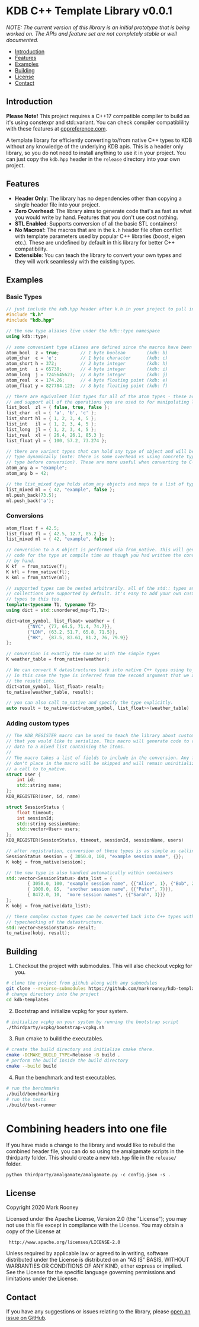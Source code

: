 # KDB C++ Template Library v0.0.1

*NOTE: The current version of this library is an initial prototype that is being worked on. The APIs and feature set are not completely stable or well documented.*

- [Introduction](#introduction)
- [Features](#features)
- [Examples](#examples)
- [Building](#building)
- [License](#license)
- [Contact](#contact)

## Introduction

**Please Note!** This project requires a C++17 compatible compiler to build as it's using constexpr and std::variant. You can check compiler
compatiblility with these features at [cppreference.com](https://en.cppreference.com/w/cpp/compiler_support).

A template library for efficiently converting to/from native C++ types to KDB without any knowledge of the underlying KDB apis. This is a header
only library, so you do not need to install anything to use it in your project. You can just copy the `kdb.hpp` header in the `release` directory
into your own project.

## Features

- **Header Only**: The library has no dependencies other than copying a single header file into your project.
- **Zero Overhead**: The library aims to generate code that's as fast as what you would write by hand. Features that you don't use cost nothing.
- **STL Enabled**: Supports conversion of all the basic STL containers!
- **No Macros!**: The macros that are in the `k.h` header file often conflict with template parameters used by popular C++ libraries (boost, eigen etc.). These are undefined by default in this library for better C++ compatibility.
- **Extensible**: You can teach the library to convert your own types and they will work seamlessly with the existing types.

## Examples

### Basic Types

```c++
// just include the kdb.hpp header after k.h in your project to pull in all of the functionality
#include "k.h"
#include "kdb.hpp"

// the new type aliases live under the kdb::type namespace 
using kdb::type;

// some convenient type aliases are defined since the macros have been removed by the library
atom_bool  z = true;        // 1 byte boolean        (kdb: b)
atom_char  c = 'e';         // 1 byte character      (kdb: c) 
atom_short h = 372;         // 2 byte integer        (kdb: h)
atom_int   i = 65738;       // 4 byte integer        (kdb: i)
atom_long  j = 7245645623;  // 8 byte integer        (kdb: j)
atom_real  x = 174.26;      // 4 byte floating point (kdb: e)
atom_float y = 827784.123;  // 8 byte floating point (kdb: f)

// there are equivalent list types for all of the atom types - these are aliases for a std::vector
// and support all of the operations you are used to for manipulating lists.
list_bool  zl = { false, true, false };
list_char  cl = { 'a', 'b', 'c' };
list_short hl = { 1, 2, 3, 4, 5 };
list_int   il = { 1, 2, 3, 4, 5 };
list_long  jl = { 1, 2, 3, 4, 5 };
list_real  xl = { 26.4, 26.1, 85.3 };
list_float yl = { 100, 57.2, 73.274 };

// there are variant types that can hold any type of object and will be converted to the correct 
// type dynamically (note: there is some overhead vs using concrete types due to checking the 
// type before conversion). These are more useful when converting to C++ native types
atom_any a = "example";
atom_any b = 42;

// the list_mixed type holds atom_any objects and maps to a list of type 0 in kdb.
list_mixed ml = { 42, "example", false };
ml.push_back(73.5);
ml.push_back('a');
```

### Conversions

```c++
atom_float f = 42.5;
list_float fl = { 42.5, 12.7, 85.2 };
list_mixed ml = { 42, "example", false };

// conversion to a K object is performed via from_native. This will generate
// code for the type at compile time as though you had written the conversion
// by hand.
K kf  = from_native(f);
K kfl = from_native(fl);
K kml = from_native(ml);

// supported types can be nested arbitrarily. all of the std:: types and
// collections are supported by default. it's easy to add your own custom
// types to this too.
template<typename T1, typename T2>
using dict = std::unordered_map<T1,T2>;

dict<atom_symbol, list_float> weather = { 
        {"NYC", {77, 64.5, 71.4, 74.7}},
        {"LDN", {63.2, 51.7, 65.8, 71.5}},
        {"HK",  {87.5, 83.61, 81.2, 76, 79.9}}
};

// conversion is exactly the same as with the simple types
K weather_table = from_native(weather);

// We can convert K datastructures back into native C++ types using to_native.
// In this case the type is inferred from the second argument that we are placing
// the result into.
dict<atom_symbol, list_float> result;
to_native(weather_table, result);

// you can also call to_native and specify the type explicitly.
auto result = to_native<dict<atom_symbol, list_float>>(weather_table)
```

### Adding custom types

```c++
// The KDB_REGISTER macro can be used to teach the library about custom structures
// that you would like to serialize. This macro will generate code to convert the
// data to a mixed list containing the items.
//
// The macro takes a list of fields to include in the conversion. Any fields you
// don't place in the macro will be skipped and will remain uninitialized after
// a call to to_native.
struct User {
    int id;
    std::string name;
};
KDB_REGISTER(User, id, name)

struct SessionStatus {
    float timeout;
    int sessionId;
    std::string sessionName;
    std::vector<User> users;
};
KDB_REGISTER(SessionStatus, timeout, sessionId, sessionName, users)

// after registration, conversion of these types is as simple as calling from_native
SessionStatus session = { 3050.0, 100, "example session name", {}};
K kobj = from_native(session);

// the new type is also handled automatically within containers
std::vector<SessionStatus> data_list = {
        { 3050.0, 100, "example session name", {{"Alice", 1}, {"Bob", 2}}},
        { 1000.0, 85,  "another session name", {{"Peter", 7}}},
        { 8472.0, 10,  "more session names", {{"Sarah", 3}}}
};
K kobj = from_native(data_list);

// these complex custom types can be converted back into C++ types with full
// typechecking of the datastructure.
std::vector<SessionStatus> result;
to_native(kobj, result);
```

## Building
1. Checkout the project with submodules. This will also checkout vcpkg for you.
```bash
# clone the project from github along with any submodules
git clone --recurse-submodules https://github.com/markrooney/kdb-templates.git
# change directory into the project
cd kdb-templates
```

2. Bootstrap and initialize vcpkg for your system.
```bash
# initialize vcpkg on your system by running the bootstrap script
./thirdparty/vcpkg/bootstrap-vcpkg.sh
```

3. Run cmake to build the executables.

```bash
# create the build directory and initialize cmake there.
cmake -DCMAKE_BUILD_TYPE=Release -B build .
# perform the build inside the build directory
cmake --build build
```

4. Run the benchmark and test executables.

```bash
# run the benchmarks
./build/benchmarking
# run the tests
./build/test-runner
```

# Combining headers into one file

If you have made a change to the library and would like to rebuild the combined header file, you can do so using the
amalgamate scripts in the thirdparty folder. This should create a new `kdb.hpp` file in the `release/` folder.

```shell
python thirdparty/amalgamate/amalgamate.py -c config.json -s .
```

## License

Copyright 2020 Mark Rooney

Licensed under the Apache License, Version 2.0 (the "License");
you may not use this file except in compliance with the License.
You may obtain a copy of the License at

     http://www.apache.org/licenses/LICENSE-2.0

Unless required by applicable law or agreed to in writing, software
distributed under the License is distributed on an "AS IS" BASIS,
WITHOUT WARRANTIES OR CONDITIONS OF ANY KIND, either express or implied.
See the License for the specific language governing permissions and
limitations under the License.

## Contact

If you have any suggestions or issues relating to the library, please [open an issue on GitHub](https://github.com/markrooney/kdb-templates/issues/new/choose).
